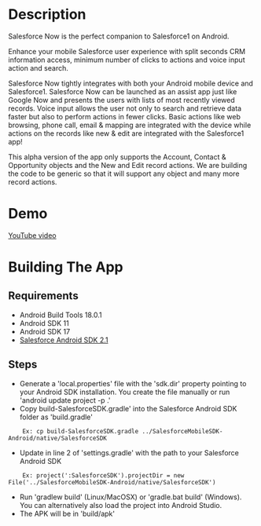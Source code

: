 Description
===========

Salesforce Now is the perfect companion to Salesforce1 on Android.

Enhance your mobile Salesforce user experience with split seconds CRM information access, minimum number of clicks to actions and voice input action and search.

Salesforce Now tightly integrates with both your Android mobile device and Salesforce1. Salesforce Now can be launched as an assist app just like Google Now and presents the users with lists of most recently viewed records. Voice input allows the user not only to search and retrieve data faster but also to perform actions in fewer clicks. Basic actions like web browsing, phone call, email & mapping are integrated with the device while actions on the records like new & edit are integrated with the Salesforce1 app!

This alpha version of the app only supports the Account, Contact & Opportunity objects and the New and Edit record actions. We are building the code to be generic so that it will support any object and many more record actions.


Demo
====

[YouTube video](https://www.youtube.com/watch?v=Y0EK6DMfbUw)


Building The App
================

Requirements
------------

* Android Build Tools 18.0.1
* Android SDK 11
* Android SDK 17
* [Salesforce Android SDK 2.1](https://github.com/forcedotcom/SalesforceMobileSDK-Android)


Steps
-----

* Generate a 'local.properties' file with the 'sdk.dir' property pointing to your Android SDK installation. You create the file manually or run 'android update project -p .'
* Copy build-SalesforceSDK.gradle' into the Salesforce Android SDK folder as 'build.gradle'
````
    Ex: cp build-SalesforceSDK.gradle ../SalesforceMobileSDK-Android/native/SalesforceSDK
````
* Update in line 2 of 'settings.gradle' with the path to your Salesforce Android SDK
````
    Ex: project(':SalesforceSDK').projectDir = new File('../SalesforceMobileSDK-Android/native/SalesforceSDK')
````
* Run 'gradlew build' (Linux/MacOSX) or 'gradle.bat build' (Windows). You can alternatively also load the project into Android Studio.
* The APK will be in 'build/apk'
 

